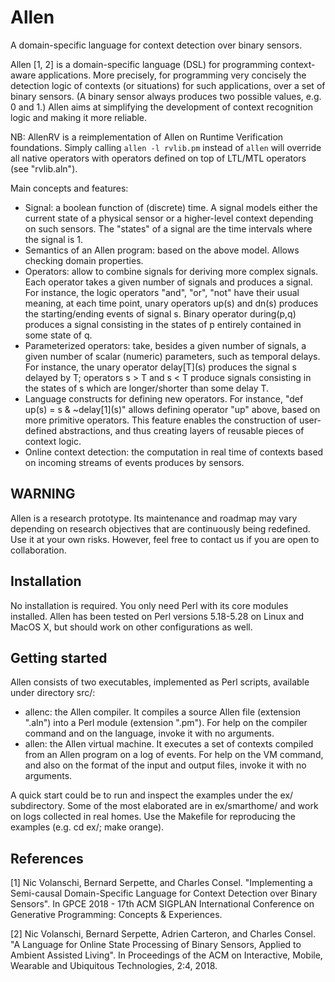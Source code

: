 # Allen
A domain-specific language for context detection over binary sensors.

Allen [1, 2] is a domain-specific language (DSL) for programming context-aware applications. More precisely, for programming very concisely the detection logic of contexts (or situations) for such applications, over a set of binary sensors. (A binary sensor always produces two possible values, e.g. 0 and 1.)
Allen aims at simplifying the development of context recognition logic and making it more reliable.

NB: AllenRV is a reimplementation of Allen on Runtime Verification foundations.
Simply calling `allen -l rvlib.pm` instead of `allen` will override all native
operators with operators defined on top of LTL/MTL operators (see "rvlib.aln").

Main concepts and features:
* Signal: a boolean function of (discrete) time. A signal models either the current state of a physical sensor or a higher-level context depending on such sensors. The "states" of a signal are the time intervals where the signal is 1.
* Semantics of an Allen program: based on the above model. Allows checking domain properties.
* Operators: allow to combine signals for deriving more complex signals. Each operator takes a given number of signals and produces a signal. For instance, the logic operators "and", "or", "not" have their usual meaning, at each time point, unary operators up(s) and dn(s) produces the starting/ending events of signal s. Binary operator during(p,q) produces a signal consisting in the states of p entirely contained in some state of q.
* Parameterized operators: take, besides a given number of signals, a given number of scalar (numeric) parameters, such as temporal delays. For instance, the unary operator delay\[T\](s) produces the signal s delayed by T; operators s > T and s < T produce signals consisting in the states of s which are longer/shorter than some delay T.
* Language constructs for defining new operators. For instance, "def up(s) = s & ~delay\[1\](s)" allows defining operator "up" above, based on more primitive operators. This feature enables the construction of user-defined abstractions, and thus creating layers of reusable pieces of context logic.
* Online context detection: the computation in real time of contexts based on incoming streams of events produces by sensors.

## WARNING
Allen is a research prototype. Its maintenance and roadmap may vary depending on research objectives that are continuously being redefined. Use it at your own risks. However, feel free to contact us if you are open to collaboration.

## Installation

No installation is required. You only need Perl with its core modules installed.
Allen has been tested on Perl versions 5.18-5.28 on Linux and MacOS X, but
should work on other configurations as well.

## Getting started

Allen consists of two executables, implemented as Perl scripts, available under directory src/:
* allenc: the Allen compiler. It compiles a source Allen file (extension ".aln") into a Perl module (extension ".pm"). For help on the compiler command and on the language, invoke it with no arguments.
* allen: the Allen virtual machine. It executes a set of contexts compiled from an Allen program on a log of events. For help on the VM command, and also on the format of the input and output files, invoke it with no arguments.

A quick start could be to run and inspect the examples under the ex/ subdirectory. Some of the most elaborated are in ex/smarthome/ and work on logs collected in real homes. Use the Makefile for reproducing the examples (e.g. cd ex/; make orange).

## References

[1] Nic Volanschi, Bernard Serpette, and Charles Consel.
"Implementing a Semi-causal Domain-Specific Language for Context Detection over Binary Sensors".
In GPCE 2018 - 17th ACM SIGPLAN International Conference on Generative Programming: Concepts & Experiences.

[2] Nic Volanschi, Bernard Serpette, Adrien Carteron, and Charles Consel.
"A Language for Online State Processing of Binary Sensors, Applied to Ambient Assisted Living".
In Proceedings of the ACM on Interactive, Mobile, Wearable and Ubiquitous Technologies, 2:4, 2018.
